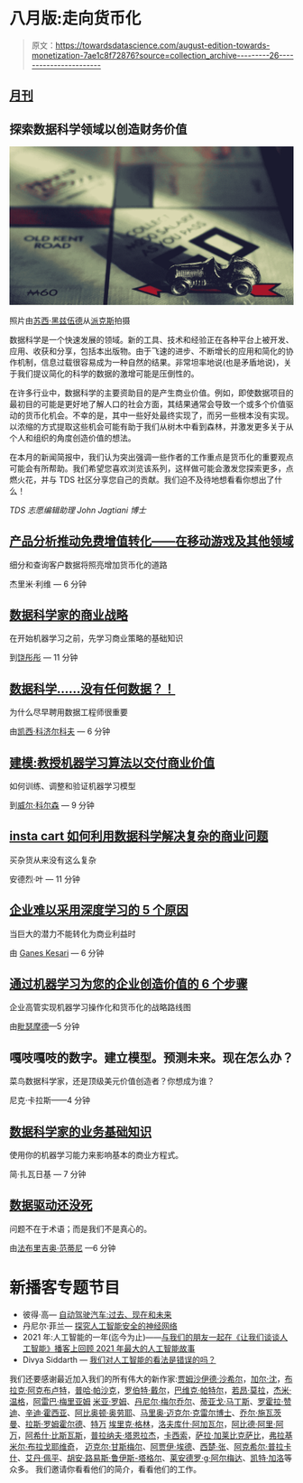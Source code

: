 # 八月版:走向货币化

> 原文：<https://towardsdatascience.com/august-edition-towards-monetization-7ae1c8f72876?source=collection_archive---------26----------------------->

## [月刊](https://towardsdatascience.com/tagged/monthly-edition)

## 探索数据科学领域以创造财务价值

![](img/7c71ef3499e3d28162b9b1f4d7acbe76.png)

照片由[苏西·黑兹伍德](https://www.pexels.com/@suzyhazelwood?utm_content=attributionCopyText&utm_medium=referral&utm_source=pexels)从[派克斯](https://www.pexels.com/photo/gray-car-die-cast-model-1249650/?utm_content=attributionCopyText&utm_medium=referral&utm_source=pexels)拍摄

数据科学是一个快速发展的领域。新的工具、技术和经验正在各种平台上被开发、应用、收获和分享，包括本出版物。由于飞速的进步、不断增长的应用和简化的协作机制，信息过载很容易成为一种自然的结果。非常坦率地说(也是矛盾地说)，关于我们提议简化的科学的数据的激增可能是压倒性的。

在许多行业中，数据科学的主要资助目的是产生商业价值。例如，即使数据项目的最初目的可能是更好地了解人口的社会方面，其结果通常会导致一个或多个价值驱动的货币化机会。不幸的是，其中一些好处最终实现了，而另一些根本没有实现。以浓缩的方式提取这些机会可能有助于我们从树木中看到森林，并激发更多关于从个人和组织的角度创造价值的想法。

在本月的新闻简报中，我们认为突出强调一些作者的工作重点是货币化的重要观点可能会有所帮助。我们希望您喜欢浏览该系列，这样做可能会激发您探索更多，点燃火花，并与 TDS 社区分享您自己的贡献。我们迫不及待地想看看你想出了什么！

*TDS 志愿编辑助理 John Jagtiani 博士*

## [产品分析推动免费增值转化——在移动游戏及其他领域](/product-analytics-drives-freemium-conversions-in-mobile-gaming-and-beyond-baa9b0ef139d)

细分和查询客户数据将照亮增加货币化的道路

杰里米·利维 — 6 分钟

## [数据科学家的商业战略](/business-strategy-for-data-scientists-25e3ca0af5ee)

在开始机器学习之前，先学习商业策略的基础知识

到[饶彤彤](https://medium.com/u/840a3210fbe7?source=post_page-----7ae1c8f72876--------------------------------) — 11 分钟

## [数据科学……没有任何数据？！](/data-science-without-any-data-6c1ae9509d92)

为什么尽早聘用数据工程师很重要

由[凯西·科济尔科夫](https://medium.com/u/2fccb851bb5e?source=post_page-----7ae1c8f72876--------------------------------) — 6 分钟

## [建模:教授机器学习算法以交付商业价值](/modeling-teaching-a-machine-learning-algorithm-to-deliver-business-value-ad0205ca4c86)

如何训练、调整和验证机器学习模型

到[威尔·科尔森](https://medium.com/u/e2f299e30cb9?source=post_page-----7ae1c8f72876--------------------------------) — 9 分钟

## [insta cart 如何利用数据科学解决复杂的商业问题](/how-instacart-uses-data-science-to-tackle-complex-business-problems-774a826b6ed5)

买杂货从来没有这么复杂

安德烈·叶 — 11 分钟

## [企业难以采用深度学习的 5 个原因](/5-reasons-why-businesses-struggle-to-adopt-deep-learning-85205e11d69a)

当巨大的潜力不能转化为商业利益时

由 [Ganes Kesari](https://medium.com/u/32b6bb4c10e6?source=post_page-----7ae1c8f72876--------------------------------) — 6 分钟

## [通过机器学习为您的企业创造价值的 6 个步骤](/https-medium-com-vishalmorde-6-steps-to-create-value-from-machine-learning-dfadef2b7ccb)

企业高管实现机器学习操作化和货币化的战略路线图

由[毗瑟摩德](https://medium.com/u/ba549bd3ff7e?source=post_page-----7ae1c8f72876--------------------------------)—5 分钟

## 嘎吱嘎吱的数字。建立模型。预测未来。现在怎么办？

菜鸟数据科学家，还是顶级美元价值创造者？你想成为谁？

尼克·卡拉斯——4 分钟

## [数据科学家的业务基础知识](/business-basics-for-data-scientists-862f116a82da)

使用你的机器学习能力来影响基本的商业方程式。

简·扎瓦日基 — 7 分钟

## [数据驱动还没死](/data-driven-isnt-dead-3230378e4c7a)

问题不在于术语；而是我们不是真心的。

由[法布里吉奥·范蒂尼](https://medium.com/u/5d3a51c839e2?source=post_page-----7ae1c8f72876--------------------------------) —6 分钟

# 新播客专题节目

*   彼得·高— [自动驾驶汽车:过去、现在和未来](/self-driving-cars-past-present-and-future-71532430346)
*   丹尼尔·菲兰— [探究人工智能安全的神经网络](/peering-into-neural-nets-for-ai-safety-f91c4f1fcc9f)
*   2021 年:人工智能的一年(迄今为止)——[与我们的朋友一起在《让我们谈谈人工智能》播客上回顾 2021 年最大的人工智能故事](/2021-a-year-in-ai-so-far-a97851a6869e)
*   Divya Siddarth — [我们对人工智能的看法是错误的吗？](/are-we-thinking-about-ai-wrong-4c826f9615c0)

我们还要感谢最近加入我们的所有伟大的新作家:[贾姆沙伊德·沙希尔](https://medium.com/u/56690d914eaf?source=post_page-----7ae1c8f72876--------------------------------)，[加尔·沈](https://medium.com/u/ce74fe695bbf?source=post_page-----7ae1c8f72876--------------------------------)，[布拉克·阿克布卢特](https://medium.com/u/31ac4c28ec08?source=post_page-----7ae1c8f72876--------------------------------)，[普哈·帕沙克](https://medium.com/u/a4cea38789d5?source=post_page-----7ae1c8f72876--------------------------------)，[罗伯特·戴尔](https://medium.com/u/d37be175c358?source=post_page-----7ae1c8f72876--------------------------------)，[巴维克·帕特尔](https://medium.com/u/9f03ad274fc9?source=post_page-----7ae1c8f72876--------------------------------)，[若昂·莫拉](https://medium.com/u/81373697df8d?source=post_page-----7ae1c8f72876--------------------------------)，[杰米·温格](https://medium.com/u/799a7060e651?source=post_page-----7ae1c8f72876--------------------------------)，[阿雷巴·梅里亚姆](https://medium.com/u/7e2e0eef63e0?source=post_page-----7ae1c8f72876--------------------------------) [米亚·罗姆](https://medium.com/u/6758dbf768b8?source=post_page-----7ae1c8f72876--------------------------------)、[丹尼尔·梅尔乔尔](https://medium.com/u/c155441b01d9?source=post_page-----7ae1c8f72876--------------------------------)、[蒂亚戈·马丁斯](https://medium.com/u/b385fea31805?source=post_page-----7ae1c8f72876--------------------------------)、[罗霍拉·赞迪](https://medium.com/u/8e77cfc6fe7a?source=post_page-----7ae1c8f72876--------------------------------)、[辛迪·霍西亚](https://medium.com/u/98dda4a8d23?source=post_page-----7ae1c8f72876--------------------------------)、[阿比奥顿·奥劳耶](https://medium.com/u/ec14ee65bc42?source=post_page-----7ae1c8f72876--------------------------------)、[马里奥·迈克尔·克雷尔博士](https://medium.com/u/24372940c2b3?source=post_page-----7ae1c8f72876--------------------------------)、[乔尔·施瓦茨曼](https://medium.com/u/903801cd677a?source=post_page-----7ae1c8f72876--------------------------------)、[拉斯·罗姆霍尔德](https://medium.com/u/ea4059de5473?source=post_page-----7ae1c8f72876--------------------------------)、[特万](https://medium.com/u/8de07ecce11c?source=post_page-----7ae1c8f72876--------------------------------) [埃里克·格林](https://medium.com/u/91d9006cef55?source=post_page-----7ae1c8f72876--------------------------------)，[洛夫库什·阿加瓦尔](https://medium.com/u/7ee0968cdf79?source=post_page-----7ae1c8f72876--------------------------------)，[阿比德·阿里·阿万](https://medium.com/u/ebd29761458a?source=post_page-----7ae1c8f72876--------------------------------)，[阿希什·比斯瓦斯](https://medium.com/u/a493e411f5bc?source=post_page-----7ae1c8f72876--------------------------------)，[普拉纳夫·塔恩拉杰](https://medium.com/u/2d3123c09a5b?source=post_page-----7ae1c8f72876--------------------------------)，[卡西索](https://medium.com/u/f31e7f73d0d1?source=post_page-----7ae1c8f72876--------------------------------)，[萨拉·加莱比克萨比](https://medium.com/u/2e77a1916599?source=post_page-----7ae1c8f72876--------------------------------)，[弗拉基米尔·布拉戈耶维奇](https://medium.com/u/f1fc40f79c2f?source=post_page-----7ae1c8f72876--------------------------------)， [](https://medium.com/u/c5e721e0bfda?source=post_page-----7ae1c8f72876--------------------------------) [迈克尔·甘斯梅尔](https://medium.com/u/dabd625833cf?source=post_page-----7ae1c8f72876--------------------------------)、[阿贾伊·埃德](https://medium.com/u/c05f0665256b?source=post_page-----7ae1c8f72876--------------------------------)、[西楚·张](https://medium.com/u/4bc88b1b8f22?source=post_page-----7ae1c8f72876--------------------------------)、[阿克希尔·普拉卡什](https://medium.com/u/e256f4cf20c5?source=post_page-----7ae1c8f72876--------------------------------)、[艾丹·佩平](https://medium.com/u/2a27c91b9110?source=post_page-----7ae1c8f72876--------------------------------)、[胡安·路易斯·鲁伊斯-塔格尔](https://medium.com/u/c0cd05dc4084?source=post_page-----7ae1c8f72876--------------------------------)、[莱安德罗·g·阿尔梅达](https://medium.com/u/7c8230e018aa?source=post_page-----7ae1c8f72876--------------------------------)、[凯特·加洛](https://medium.com/u/6461b8faf444?source=post_page-----7ae1c8f72876--------------------------------)等众多。 我们邀请你看看他们的简介，看看他们的工作。